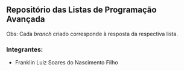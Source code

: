 ## Repositório das Listas de Programação Avançada
Obs: Cada *branch* criado corresponde à resposta da respectiva lista.

### Integrantes:

* Franklin Luiz Soares do Nascimento Filho